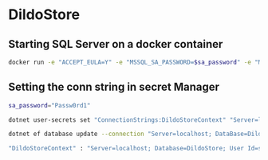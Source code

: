# DildoStore

## Starting SQL Server on a docker container

```bash
docker run -e "ACCEPT_EULA=Y" -e "MSSQL_SA_PASSWORD=$sa_password" -e "MSSQL_PID=Evaluation" -p 1433:1433 -v sqlvolume:/var/opt/mssql --rm --name mssql --hostname sqlpreview -d mcr.microsoft.com/mssql/server:2022-preview-ubuntu-22.04
```

## Setting the conn string in secret Manager

```bash
sa_password="Passw0rd1"

dotnet user-secrets set "ConnectionStrings:DildoStoreContext" "Server=localhost; DataBase=DildoStore; User Id=sa; Password=$sa_password; TrustServerCertificate=True;"

dotnet ef database update --connection "Server=localhost; DataBase=DildoStore; User Id=sa; Password=$sa_password; TrustServerCertificate=True;"

"DildoStoreContext" : "Server=localhost; Database=DildoStore; User Id=sa; Password=PASSWORD_GOES_HERE; TrustServerCertificate=True"

```
